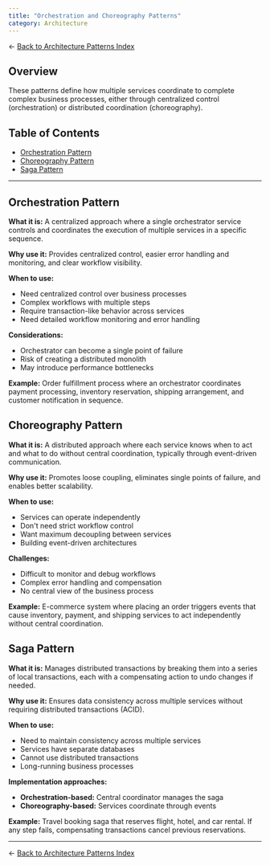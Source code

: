 ```yaml
---
title: "Orchestration and Choreography Patterns"
category: Architecture
---
```


← [Back to Architecture Patterns Index](./README.md)

## Overview

These patterns define how multiple services coordinate to complete complex business processes, either through centralized control (orchestration) or distributed coordination (choreography).

## Table of Contents

- [Orchestration Pattern](#orchestration-pattern)
- [Choreography Pattern](#choreography-pattern)
- [Saga Pattern](#saga-pattern)

---

## Orchestration Pattern

**What it is:** A centralized approach where a single orchestrator service controls and coordinates the execution of multiple services in a specific sequence.

**Why use it:** Provides centralized control, easier error handling and monitoring, and clear workflow visibility.

**When to use:**
- Need centralized control over business processes
- Complex workflows with multiple steps
- Require transaction-like behavior across services
- Need detailed workflow monitoring and error handling

**Considerations:**
- Orchestrator can become a single point of failure
- Risk of creating a distributed monolith
- May introduce performance bottlenecks

**Example:** Order fulfillment process where an orchestrator coordinates payment processing, inventory reservation, shipping arrangement, and customer notification in sequence.

## Choreography Pattern

**What it is:** A distributed approach where each service knows when to act and what to do without central coordination, typically through event-driven communication.

**Why use it:** Promotes loose coupling, eliminates single points of failure, and enables better scalability.

**When to use:**
- Services can operate independently
- Don't need strict workflow control
- Want maximum decoupling between services
- Building event-driven architectures

**Challenges:**
- Difficult to monitor and debug workflows
- Complex error handling and compensation
- No central view of the business process

**Example:** E-commerce system where placing an order triggers events that cause inventory, payment, and shipping services to act independently without central coordination.

## Saga Pattern

**What it is:** Manages distributed transactions by breaking them into a series of local transactions, each with a compensating action to undo changes if needed.

**Why use it:** Ensures data consistency across multiple services without requiring distributed transactions (ACID).

**When to use:**
- Need to maintain consistency across multiple services
- Services have separate databases
- Cannot use distributed transactions
- Long-running business processes

**Implementation approaches:**
- **Orchestration-based:** Central coordinator manages the saga
- **Choreography-based:** Services coordinate through events

**Example:** Travel booking saga that reserves flight, hotel, and car rental. If any step fails, compensating transactions cancel previous reservations.

---

← [Back to Architecture Patterns Index](./README.md)